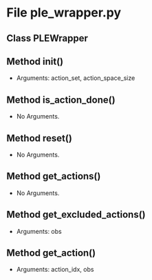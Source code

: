 # File ple_wrapper.py

## Class PLEWrapper

## Method __init__()

* Arguments: action_set, action_space_size

## Method is_action_done()

* No Arguments.

## Method reset()

* No Arguments.

## Method get_actions()

* No Arguments.

## Method get_excluded_actions()

* Arguments: obs

## Method get_action()

* Arguments: action_idx, obs

